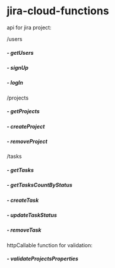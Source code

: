 # jira-cloud-functions

api for jira project:

/users

##### - getUsers
##### - signUp
##### - logIn

/projects

##### - getProjects
##### - createProject
##### - removeProject

/tasks

##### - getTasks
##### - getTasksCountByStatus
##### - createTask
##### - updateTaskStatus
##### - removeTask



httpCallable function for validation: 
##### - validateProjectsProperties